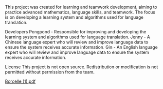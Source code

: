 This project was created for learning and teamwork development, aiming to practice advanced mathematics, language skills, and teamwork. The focus is on developing a learning system and algorithms used for language translation.

Developers
Pongpond - Responsible for improving and developing the learning system and algorithms used for language translation.
Jenny - A Chinese language expert who will review and improve language data to ensure the system receives accurate information.
Gin - An English language expert who will review and improve language data to ensure the system receives accurate information.

License
This project is not open source. Redistribution or modification is not permitted without permission from the team.

[Borcelle (1).pdf](https://github.com/user-attachments/files/15935634/Borcelle.1.pdf)
